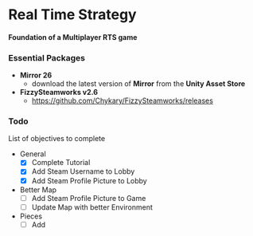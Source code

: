 # Real Time Strategy
#### Foundation of a Multiplayer RTS game

### Essential Packages 
- <strong>Mirror 26</strong>
	- download the latest version of <strong>Mirror</strong> from the <strong>Unity Asset Store</strong>
- <strong>FizzySteamworks v2.6</strong>
	- https://github.com/Chykary/FizzySteamworks/releases
	
### Todo
List of objectives to complete

- General
	- [x] Complete Tutorial
	- [x] Add Steam Username to Lobby
	- [x] Add Steam Profile Picture to Lobby
- Better Map
	- [ ] Add Steam Profile Picture to Game
	- [ ] Update Map with better Environment
- Pieces
	- [ ] Add 